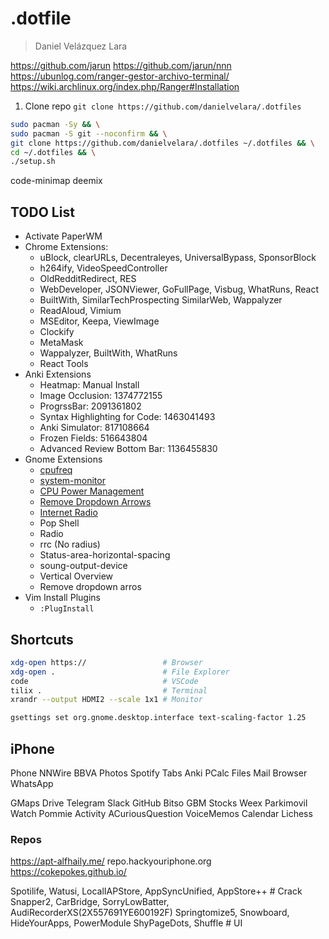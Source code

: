 # .dotfile
> Daniel Velázquez Lara


https://github.com/jarun
https://github.com/jarun/nnn
https://ubunlog.com/ranger-gestor-archivo-terminal/
https://wiki.archlinux.org/index.php/Ranger#Installation

1. Clone repo
`git clone https://github.com/danielvelara/.dotfiles`

```bash
sudo pacman -Sy && \
sudo pacman -S git --noconfirm && \
git clone https://github.com/danielvelara/.dotfiles ~/.dotfiles && \
cd ~/.dotfiles && \
./setup.sh
```

code-minimap
deemix 

## TODO List
- Activate PaperWM
- Chrome Extensions:
    - uBlock, clearURLs, Decentraleyes, UniversalBypass, SponsorBlock
    - h264ify, VideoSpeedController
    - OldRedditRedirect, RES
    - WebDeveloper, JSONViewer, GoFullPage, Visbug, WhatRuns, React
    - BuiltWith, SimilarTechProspecting SimilarWeb, Wappalyzer
    - ReadAloud, Vimium
    - MSEditor, Keepa, ViewImage
    - Clockify
    - MetaMask
    - Wappalyzer, BuiltWith, WhatRuns
    - React Tools
- Anki Extensions
    - Heatmap: Manual Install
    - Image Occlusion: 1374772155
    - ProgrssBar: 2091361802
    - Syntax Highlighting for Code: 1463041493
    - Anki Simulator: 817108664
    - Frozen Fields: 516643804
    - Advanced Review Bottom Bar: 1136455830
- Gnome Extensions
  - [cpufreq](https://extensions.gnome.org/extension/1082/cpufreq/)
  - [system-monitor](https://extensions.gnome.org/extension/120/system-monitor/)
  - [CPU Power Management](https://extensions.gnome.org/extension/945/cpu-power-manager/)
  - [Remove Dropdown Arrows](https://extensions.gnome.org/extension/800/remove-dropdown-arrows/)
  - [Internet Radio](https://extensions.gnome.org/extension/836/internet-radio/)
  - Pop Shell
  - Radio
  - rrc (No radius)
  - Status-area-horizontal-spacing
  - soung-output-device
  - Vertical Overview
  - Remove dropdown arros
- Vim Install Plugins
    - `:PlugInstall`

## Shortcuts

```bash
xdg-open https://                 # Browser
xdg-open .                        # File Explorer
code                              # VSCode
tilix .                           # Terminal
xrandr --output HDMI2 --scale 1x1 # Monitor

gsettings set org.gnome.desktop.interface text-scaling-factor 1.25
```

## iPhone
Phone NNWire BBVA Photos
Spotify Tabs Anki PCalc
Files Mail Browser WhatsApp

GMaps Drive
Telegram Slack GitHub
Bitso GBM Stocks
Weex Parkimovil
Watch Pommie Activity ACuriousQuestion VoiceMemos Calendar
Lichess

### Repos
https://apt-alfhaily.me/
repo.hackyouriphone.org
https://cokepokes.github.io/

Spotilife, Watusi, LocalIAPStore, AppSyncUnified, AppStore++ # Crack
Snapper2, CarBridge, SorryLowBatter, AudiRecorderXS(2X557691YE600192F)
Springtomize5, Snowboard, HideYourApps, PowerModule  ShyPageDots, Shuffle # UI
